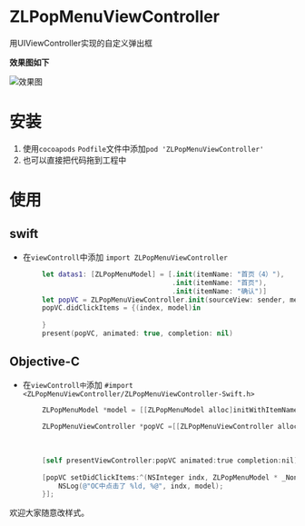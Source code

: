 # ZLPopMenuViewController

用UIViewController实现的自定义弹出框

**效果图如下**

![效果图](https://upload-images.jianshu.io/upload_images/1715760-9739e5b89869aafa.png?imageMogr2/auto-orient/strip%7CimageView2/2/w/1240)

# 安装
1. 使用`cocoapods`  `Podfile`文件中添加`pod 'ZLPopMenuViewController'`
2. 也可以直接把代码拖到工程中
# 使用
## swift
- 在`viewControll`中添加 `import ZLPopMenuViewController`
```swift
        let datas1: [ZLPopMenuModel] = [.init(itemName: "首页（4）"),
                                        .init(itemName: "首页"),
                                        .init(itemName: "确认")]
        let popVC = ZLPopMenuViewController.init(sourceView: sender, menuData: datas1)
        popVC.didClickItems = {(index, model)in
            
        }
        present(popVC, animated: true, completion: nil)
```
## Objective-C
- 在`viewControll中`添加 `#import <ZLPopMenuViewController/ZLPopMenuViewController-Swift.h>`
```Objective-C
        ZLPopMenuModel *model = [[ZLPopMenuModel alloc]initWithItemName:@"菜单" imageName:nil];
        
        ZLPopMenuViewController *popVC =[[ZLPopMenuViewController alloc] initWithSourceView:testView
                                                                                    menuData:@[model, model, model]
                                                                                   menuStyle:ZLPopMenuStyleWhite
                                                                               popMenuConfig:[ZLPopMenuConfig default]];
        [self presentViewController:popVC animated:true completion:nil];
        
        [popVC setDidClickItems:^(NSInteger indx, ZLPopMenuModel * _Nonnull model) {
            NSLog(@"OC中点击了 %ld, %@", indx, model);
        }];
```
欢迎大家随意改样式。


